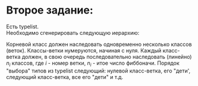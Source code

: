 # Второе задание: 

Есть typelist.  
Необходимо сгенерировать следующую иерархию:

Корневой класс должен наследовать одновременно несколько классов (веток). Классы-ветки нумеруются, начиная с нуля. 
Каждый класс-ветка должен, в свою очередь последовательно наследовать (линейно) $n_i$ классов, где $i$ - номер ветки, $n_i$ - итое число фиббоначи. 
Порядок "выбора" типов из typelist следующий: нулевой класс-ветка, его "дети', следующий класс-ветка, все его "дети" и т.д.
